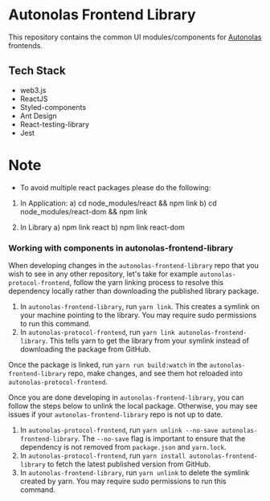 # Autonolas Frontend Library

This repository contains the common UI modules/components for [Autonolas](https://www.autonolas.network/) frontends.

## Tech Stack

- web3.js
- ReactJS
- Styled-components
- Ant Design
- React-testing-library
- Jest

# Note
- To avoid multiple react packages please do the following:

1. In Application:
a) cd node_modules/react && npm link
b) cd node_modules/react-dom && npm link

2. In Library
a) npm link react
b) npm link react-dom

### Working with components in autonolas-frontend-library

When developing changes in the `autonolas-frontend-library` repo that you wish to see in any other repository, let's take for example `autonolas-protocol-frontend`, follow the yarn linking process to resolve this dependency locally rather than downloading the published library package.

1. In `autonolas-frontend-library`, run `yarn link`. This creates a symlink on your machine pointing to the library. You may require sudo permissions to run this command.
2. In `autonolas-protocol-frontend`, run `yarn link autonolas-frontend-library`. This tells yarn to get the library from your symlink instead of downloading the package from GitHub.

Once the package is linked, run `yarn run build:watch` in the `autonolas-frontend-library` repo, make changes, and see them hot reloaded into `autonolas-protocol-frontend`.

Once you are done developing in `autonolas-frontend-library`, you can follow the steps below to unlink the local package. Otherwise, you may see issues if your `autonolas-frontend-library` repo is not up to date.

1. In `autonolas-protocol-frontend`, run `yarn unlink --no-save autonolas-frontend-library`. The `--no-save` flag is important to ensure that the dependency is not removed from `package.json` and `yarn.lock`.
2. In `autonolas-protocol-frontend`, run `yarn install autonolas-frontend-library` to fetch the latest published version from GitHub.
3. In `autonolas-frontend-library`, run `yarn unlink` to delete the symlink created by yarn. You may require sudo permissions to run this command.
